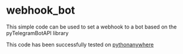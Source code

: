 # webhook_bot
This simple code can be used to set a webhook to a bot based on the pyTelegramBotAPI library

This code has been successfully tested on [pythonanywhere](https://pythonanywhere.com)
